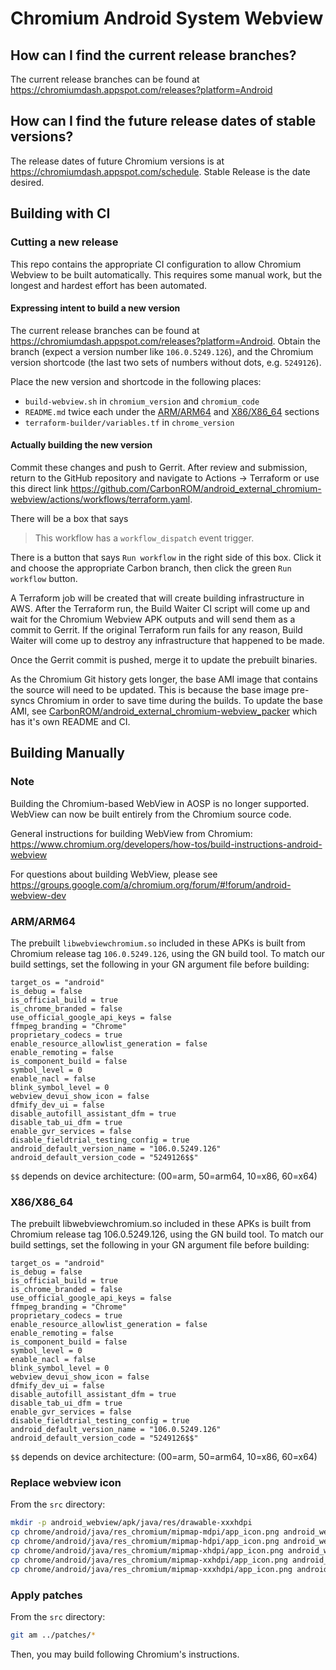 # Chromium Android System Webview

## How can I find the current release branches?

The current release branches can be found at <https://chromiumdash.appspot.com/releases?platform=Android>

## How can I find the future release dates of stable versions?

The release dates of future Chromium versions is at <https://chromiumdash.appspot.com/schedule>. Stable Release is the date desired.

## Building with CI

### Cutting a new release

This repo contains the appropriate CI configuration to allow Chromium Webview to be built automatically. This requires some manual work, but the longest and hardest effort has been automated.

#### Expressing intent to build a new version

The current release branches can be found at <https://chromiumdash.appspot.com/releases?platform=Android>. Obtain the branch (expect a version number like `106.0.5249.126`), and the Chromium version shortcode (the last two sets of numbers without dots, e.g. `5249126`).

Place the new version and shortcode in the following places:

- `build-webview.sh` in `chromium_version` and `chromium_code`
- `README.md` twice each under the [ARM/ARM64](#armarm64) and [X86/X86_64](#x86x8664) sections
- `terraform-builder/variables.tf` in `chrome_version`

#### Actually building the new version

Commit these changes and push to Gerrit. After review and submission, return to the GitHub repository and navigate to Actions -> Terraform or use this direct link <https://github.com/CarbonROM/android_external_chromium-webview/actions/workflows/terraform.yaml>.

There will be a box that says

> This workflow has a `workflow_dispatch` event trigger.

There is a button that says `Run workflow` in the right side of this box. Click it and choose the appropriate Carbon branch, then click the green `Run workflow` button.

A Terraform job will be created that will create building infrastructure in AWS. After the Terraform run, the Build Waiter CI script will come up and wait for the Chromium Webview APK outputs and will send them as a commit to Gerrit. If the original Terraform run fails for any reason, Build Waiter will come up to destroy any infrastructure that happened to be made.

Once the Gerrit commit is pushed, merge it to update the prebuilt binaries.

As the Chromium Git history gets longer, the base AMI image that contains the source will need to be updated. This is because the base image pre-syncs Chromium in order to save time during the builds. To update the base AMI, see [CarbonROM/android_external_chromium-webview_packer](https://github.com/CarbonROM/android_external_chromium-webview_packer) which has it's own README and CI.

## Building Manually

### Note

Building the Chromium-based WebView in AOSP is no longer supported. WebView can now be built entirely from the Chromium source code.

General instructions for building WebView from Chromium:
<https://www.chromium.org/developers/how-tos/build-instructions-android-webview>

For questions about building WebView, please see
<https://groups.google.com/a/chromium.org/forum/#!forum/android-webview-dev>

### ARM/ARM64

The prebuilt `libwebviewchromium.so` included in these APKs is built from Chromium release tag `106.0.5249.126`, using the GN build tool. To match our build settings, set the following in your GN argument file before building:

```
target_os = "android"
is_debug = false
is_official_build = true
is_chrome_branded = false
use_official_google_api_keys = false
ffmpeg_branding = "Chrome"
proprietary_codecs = true
enable_resource_allowlist_generation = false
enable_remoting = false
is_component_build = false
symbol_level = 0
enable_nacl = false
blink_symbol_level = 0
webview_devui_show_icon = false
dfmify_dev_ui = false
disable_autofill_assistant_dfm = true
disable_tab_ui_dfm = true
enable_gvr_services = false
disable_fieldtrial_testing_config = true
android_default_version_name = "106.0.5249.126"
android_default_version_code = "5249126$$"
```

`$$` depends on device architecture:
(00=arm, 50=arm64, 10=x86, 60=x64)

### X86/X86_64

The prebuilt libwebviewchromium.so included in these APKs is built from Chromium
release tag 106.0.5249.126, using the GN build tool. To match our build settings, set the following in your GN argument file before building:

```
target_os = "android"
is_debug = false
is_official_build = true
is_chrome_branded = false
use_official_google_api_keys = false
ffmpeg_branding = "Chrome"
proprietary_codecs = true
enable_resource_allowlist_generation = false
enable_remoting = false
is_component_build = false
symbol_level = 0
enable_nacl = false
blink_symbol_level = 0
webview_devui_show_icon = false
dfmify_dev_ui = false
disable_autofill_assistant_dfm = true
disable_tab_ui_dfm = true
enable_gvr_services = false
disable_fieldtrial_testing_config = true
android_default_version_name = "106.0.5249.126"
android_default_version_code = "5249126$$"
```

`$$` depends on device architecture:
(00=arm, 50=arm64, 10=x86, 60=x64)

### Replace webview icon

From the `src` directory:

```bash
mkdir -p android_webview/apk/java/res/drawable-xxxhdpi
cp chrome/android/java/res_chromium/mipmap-mdpi/app_icon.png android_webview/apk/java/res/drawable-mdpi/icon_webview.png
cp chrome/android/java/res_chromium/mipmap-hdpi/app_icon.png android_webview/apk/java/res/drawable-hdpi/icon_webview.png
cp chrome/android/java/res_chromium/mipmap-xhdpi/app_icon.png android_webview/apk/java/res/drawable-xhdpi/icon_webview.png
cp chrome/android/java/res_chromium/mipmap-xxhdpi/app_icon.png android_webview/apk/java/res/drawable-xxhdpi/icon_webview.png
cp chrome/android/java/res_chromium/mipmap-xxxhdpi/app_icon.png android_webview/apk/java/res/drawable-xxxhdpi/icon_webview.png
```

### Apply patches

From the `src` directory:

```bash
git am ../patches/*
```

Then, you may build following Chromium's instructions.
